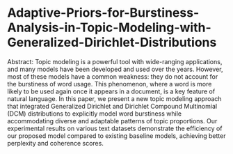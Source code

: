 # Adaptive-Priors-for-Burstiness-Analysis-in-Topic-Modeling-with-Generalized-Dirichlet-Distributions

Abstract:
Topic modeling is a powerful tool with wide-ranging applications, and many models have been developed and used over the years. However, most of these models have a common weakness: they do not account for the burstiness of word usage. This phenomenon, where a word is more likely to be used again once it appears in a document, is a key feature of natural language. In this paper, we present a new topic modeling approach that integrated Generalized Dirichlet and Dirichlet Compound Multinomial (DCM) distributions to explicitly model word burstiness while accommodating diverse and adaptable patterns of topic proportions. Our experimental results on various text datasets demonstrate the efficiency of our proposed model compared to existing baseline models, achieving better perplexity and coherence scores.
